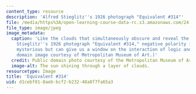 ```yaml
---
content_type: resource
description: 'Alfred Stieglitz''s 1926 photograph "Equivalent #314"'
file: /media/https%3A/open-learning-course-data-rc.s3.amazonaws.com/24-979-topics-in-semantics-negative-polarity-items-fall-2018/d1cebf018aebbcf2b23248a8f7fa65a3_24-979f18.jpg
file_type: image/jpeg
image_metadata:
  caption: 'Like the clouds that simultaneously obscure and reveal the sun in Alfred
    Stieglitz''s 1926 photograph "Equivalent #314," negative polarity items may appear
    mysterious but can give us a window on the interaction of logic and grammar. (Public
    domain image courtesy of Metropolitan Museum of Art.)'
  credit: Public domain photo courtesy of the Metropolitan Museum of Art.
  image-alt: The sun shining through a layer of clouds.
resourcetype: Image
title: 'Equivalent #314'
uid: d1cebf01-8aeb-bcf2-b232-48a8f7fa65a3
---
```

